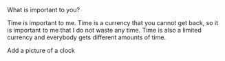 What is important to you?

Time is important to me. 
Time is a currency that you cannot get back, so it is important to me that 
I do not waste any time. 
Time is also a limited currency and everybody gets different amounts of 
time. 

Add a picture of a clock
